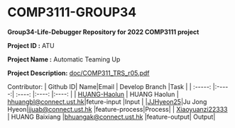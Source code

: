# COMP3111-GROUP34
**Group34-Life-Debugger Repository for 2022 COMP3111 project**

**Project ID :** ATU

**Project Name :** Automatic Teaming Up 

**Project Description:** [doc/COMP311_TRS_r05.pdf](doc/COMP311_TRS_r05.pdf)

Contributor:
| Github ID| Name|Email | Develop Branch |Task |
| :-----: |:-----:| :----: |:----: |:----: |
| [HUANG-Haolun](https://github.com/HUANG-Haolun) | HUANG Haolun | hhuangbl@connect.ust.hk|feture-input |Input |
|[JJHyeon25](https://github.com/JJHyeon25)|Ju Jong Hyeon|jjuab@connect.ust.hk |feature-process|Process|
| [Xiaoyuanzi22333](https://github.com/Xiaoyuanzi22333)  | HUANG Baixiang |bhuangak@connect.ust.hk |feature-output| Output|
